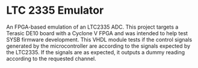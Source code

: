 # LTC 2335 Emulator
An FPGA-based emulation of an LTC2335 ADC. This project targets a Terasic DE10 board with a Cyclone V FPGA and was intended to help test SYSB firmware development.
This VHDL module tests if the control signals generated by the microcontroller are according to the signals expected by the LTC2335. If the signals are as expected, it outputs a dummy reading according to the requested channel.
